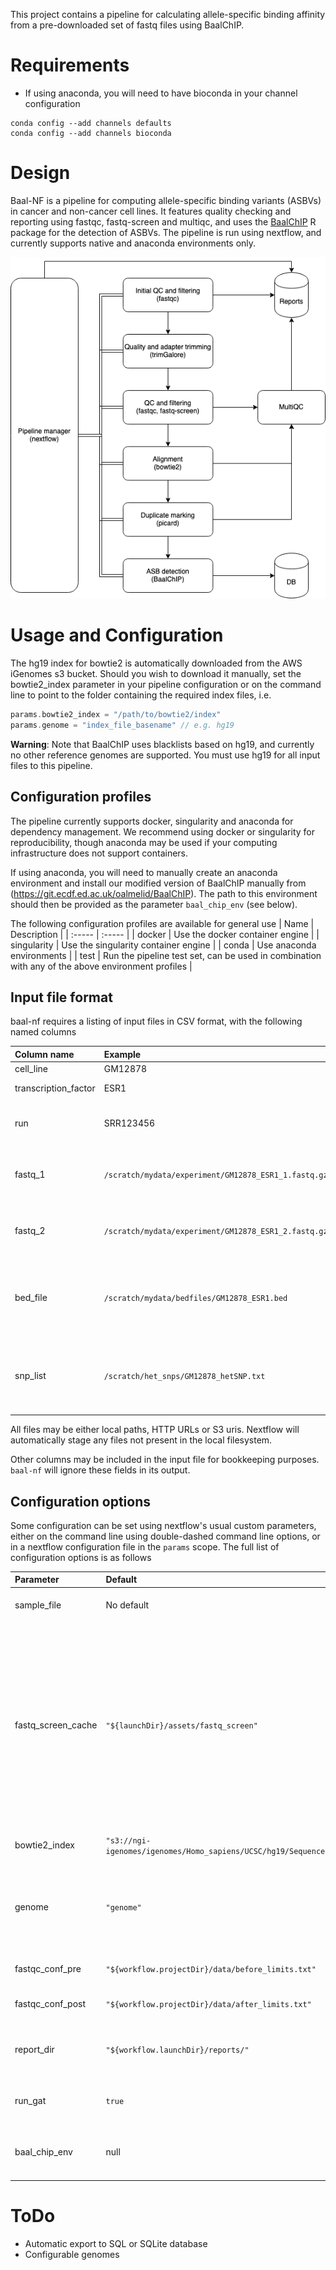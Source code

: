 This project contains a pipeline for calculating allele-specific binding affinity from a pre-downloaded set of fastq files using BaalChIP.

# Requirements
- If using anaconda, you will need to have bioconda in your channel configuration
```
conda config --add channels defaults
conda config --add channels bioconda
```

# Design

Baal-NF is a pipeline for computing allele-specific binding variants (ASBVs) in cancer and non-cancer cell lines.
It features quality checking and reporting using fastqc, fastq-screen and multiqc, and uses the [BaalChIP](https://github.com/InesdeSantiago/BaalChIP) R package for the detection of ASBVs.
The pipeline is run using nextflow, and currently supports native and anaconda environments only.

![Pipeline flow](img/baal_pipeline.png)

# Usage and Configuration

The hg19 index for bowtie2 is automatically downloaded from the AWS iGenomes s3 bucket. Should you wish to download it manually, set the bowtie2_index parameter in your pipeline configuration or on the command line to point to the folder containing the required index files, i.e.

```groovy
params.bowtie2_index = "/path/to/bowtie2/index"
params.genome = "index_file_basename" // e.g. hg19
```
**Warning**: Note that BaalChIP uses blacklists based on hg19, and currently no other reference genomes are supported. You must use hg19 for all input files to this pipeline.

## Configuration profiles

The pipeline currently supports docker, singularity and anaconda for dependency management. We recommend using docker or singularity for reproducibility, though anaconda may be used if your computing infrastructure does not support containers. 

If using anaconda, you will need to manually create an anaconda environment and install our modified version of BaalChIP manually from (https://git.ecdf.ed.ac.uk/oalmelid/BaalChIP). The path to this environment should then be provided as the parameter `baal_chip_env` (see below).

The following configuration profiles are available for general use
| Name | Description |
| :----- | :----- |
| docker | Use the docker container engine |
| singularity | Use the singularity container engine |
| conda | Use anaconda environments |
| test | Run the pipeline test set, can be used in combination with any of the above environment profiles |

## Input file format

baal-nf requires a listing of input files in CSV format, with the following named columns

| Column name | Example | Description |
| :----- | :----- | :----- |
| cell_line | GM12878 | Cell line |
| transcription_factor | ESR1 | Transcription Factor |
| run | SRR123456 | Unique identifier of sequencing run |
| fastq_1 | `/scratch/mydata/experiment/GM12878_ESR1_1.fastq.gz` | FASTQ file 1, use this field if using single-end sequencing |
| fastq_2 | `/scratch/mydata/experiment/GM12878_ESR1_2.fastq.gz` | FASTQ file 2, leave blank if using single-end sequencing |
| bed_file | `/scratch/mydata/bedfiles/GM12878_ESR1.bed` | Path to bed file containing peak calls for the sequencing run |
| snp_list | `/scratch/het_snps/GM12878_hetSNP.txt` | TSV file containing het SNPs and RAF in the [format expected by BaalChIP](https://github.com/InesdeSantiago/BaalChIP/blob/master/inst/test/GM12891_hetSNP.txt) |

All files may be either local paths, HTTP URLs or S3 uris. Nextflow will automatically stage any files not present in the local filesystem.

Other columns may be included in the input file for bookkeeping purposes. `baal-nf` will ignore these fields in its output.

## Configuration options

Some configuration can be set using nextflow's usual custom parameters, either on the command line using double-dashed command line options, or in a nextflow configuration file in the `params` scope. The full list of configuration options is as follows

| Parameter | Default | Description | Required? | 
| :----- | :----- | :----- | :-- |
| sample_file | No default| Path to input file as specified [in the previous section](##input-file-format) | Yes 
| fastq_screen_cache | `"${launchDir}/assets/fastq_screen"` | Path to folder containing fastq screen reference genomes, as generated by running the command fastq_screen --get_genomes. The folder must contain a folder named `FastQ_Screen_Genomes`, which again must contain a copy of `fastq_screen.conf`. The pipeline will automatically download these genomes if not specified. | No
| bowtie2_index | `"s3://ngi-igenomes/igenomes/Homo_sapiens/UCSC/hg19/Sequence/Bowtie2Index/"` | Location of bowtie2 index files if using local cache | No
| genome | `"genome"`| Name of the reference genome used for mapping. This should correspond to the file name for your local copy of hg19, if changed. | No 
| fastqc_conf_pre | `"${workflow.projectDir}/data/before_limits.txt"` | `fastqc` configuration used for pre-screening| No
| fastqc_conf_post | `"${workflow.projectDir}/data/after_limits.txt"`| `fastqc` configuration used after adapter trimming | No
| report_dir | `"${workflow.launchDir}/reports/"`| Directory to place all reports in, defaults to a subfolder named `reports` in the launch directory. | No
| run_gat | `true` | Whether to run GAT enrichment analysis against the ENSEMBL genome annotations | No
| baal_chip_env | null | Only required when using the conda profile. Path to conda environment containing BaalChIP | Yes, if using the conda profile

# ToDo

- Automatic export to SQL or SQLite database
- Configurable genomes
